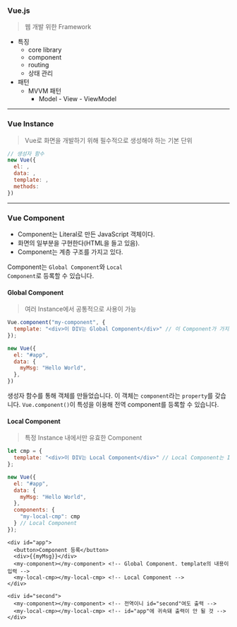 ### Vue.js
> 웹 개발 위한 Framework

- 특징
  - core library
  - component
  - routing
  - 상태 관리 
- 패턴
  - MVVM 패턴
    - Model - View - ViewModel

---

### Vue Instance
> Vue로 화면을 개발하기 위해 필수적으로 생성해야 하는 기본 단위
```js
// 생성자 함수
new Vue({
  el: ,
  data: ,
  template: ,
  methods: 
})
```

---

### Vue Component
- Component는 Literal로 만든 JavaScript 객체이다.
- 화면의 일부분을 구현한다(HTML을 들고 있음).
- Component는 계층 구조를 가지고 있다.

Component는 <code>Global Component</code>와 <code>Local Component</code>로 등록할 수 있습니다.

#### Global Component
> 여러 Instance에서 공통적으로 사용이 가능

```js
Vue.component("my-component", {
  template: "<div>이 DIV는 Global Component</div>" // 이 Component가 가지고 있는 HTML을 명시
});

new Vue({
  el: "#app",
  data: {
    myMsg: "Hello World",
  },
})
```

생성자 함수를 통해 객체를 만들었습니다. 이 객체는 <code>component</code>라는 <code>property</code>를 갖습니다. <code>Vue.component()</code>이 특성을 이용해 전역 component를 등록할 수 있습니다.

#### Local Component
> 특정 Instance 내에서만 유효한 Component

```js
let cmp = {
  template: "<div>이 DIV는 Local Component</div>" // Local Component는 Instance에 귀속됨
};

new Vue({
  el: "#app",
  data: {
    myMsg: "Hello World",
  },
  components: {
    "my-local-cmp": cmp
  } // Local Component
});
```

```vue
<div id="app">
  <button>Component 등록</button>
  <div>{{myMsg}}</div>
  <my-component></my-component> <!-- Global Component. template의 내용이 입력 -->
  <my-local-cmp></my-local-cmp> <!-- Local Component -->
</div>

<div id="second">
  <my-component></my-component> <!-- 전역이니 id="second"여도 출력 -->
  <my-local-cmp></my-local-cmp> <!-- id="app"에 귀속돼 출력이 안 될 것 -->
</div>
```
